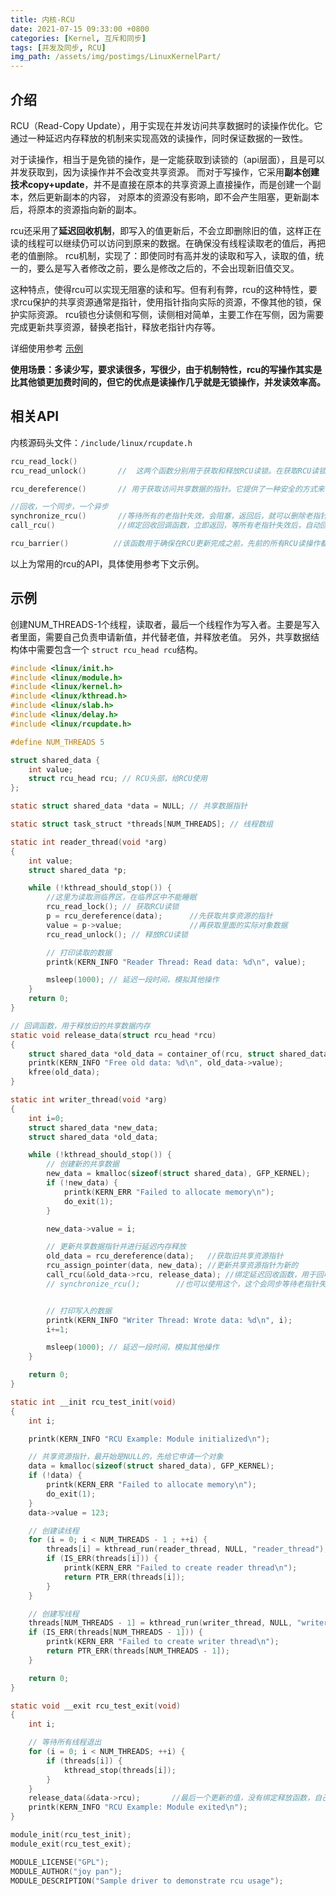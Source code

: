 ```yaml
---
title: 内核-RCU
date: 2021-07-15 09:33:00 +0800
categories: [Kernel, 互斥和同步]
tags: [并发及同步, RCU]
img_path: /assets/img/postimgs/LinuxKernelPart/
---
```


## 介绍

RCU（Read-Copy Update），用于实现在并发访问共享数据时的读操作优化。它通过一种延迟内存释放的机制来实现高效的读操作，同时保证数据的一致性。

对于读操作，相当于是免锁的操作，是一定能获取到读锁的（api层面），且是可以并发获取到，因为读操作并不会改变共享资源。
而对于写操作，它采用**副本创建技术copy+update**，并不是直接在原本的共享资源上直接操作，而是创建一个副本，然后更新副本的内容，
对原本的资源没有影响，即不会产生阻塞，更新副本后，将原本的资源指向新的副本。

rcu还采用了**延迟回收机制**，即写入的值更新后，不会立即删除旧的值，这样正在读的线程可以继续仍可以访问到原来的数据。在确保没有线程读取老的值后，再把老的值删除。
rcu机制，实现了：即使同时有高并发的读取和写入，读取的值，统一的，要么是写入者修改之前，要么是修改之后的，不会出现新旧值交叉。


这种特点，使得rcu可以实现无阻塞的读和写。但有利有弊，rcu的这种特性，要求rcu保护的共享资源通常是指针，使用指针指向实际的资源，不像其他的锁，保护实际资源。
rcu锁也分读侧和写侧，读侧相对简单，主要工作在写侧，因为需要完成更新共享资源，替换老指针，释放老指针内存等。

详细使用参考 [示例](#示例)

**使用场景：多读少写，要求读很多，写很少，由于机制特性，rcu的写操作其实是比其他锁更加费时间的，但它的优点是读操作几乎就是无锁操作，并发读效率高。**


## 相关API

内核源码头文件：`/include/linux/rcupdate.h`

```c
rcu_read_lock()   
rcu_read_unlock()       //  这两个函数分别用于获取和释放RCU读锁。在获取RCU读锁后，可以进行并发的读操作，而无需担心数据的一致性。

rcu_dereference()       // 用于获取访问共享数据的指针。它提供了一种安全的方式来读取数据，确保在读操作期间数据不会被修改或释放。

//回收，一个同步，一个异步
synchronize_rcu()       //等待所有的老指针失效，会阻塞，返回后，就可以删除老指针使用的内存了，是一种同步方式
call_rcu()              //绑定回收回调函数，立即返回，等所有老指针失效后，自动回调绑定的函数，以释放老指针占用的空间。这个是异步的，对应rcu的延迟回收机制。

rcu_barrier()          //该函数用于确保在RCU更新完成之前，先前的所有RCU读操作都已完成。它会阻塞当前线程，直到先前的RCU读取操作全部完成。
```

以上为常用的rcu的API，具体使用参考下文示例。



## **示例** 

创建NUM_THREADS-1个线程，读取者，最后一个线程作为写入者。主要是写入者里面，需要自己负责申请新值，并代替老值，并释放老值。
另外，共享数据结构体中需要包含一个 `struct rcu_head rcu`结构。
```c
#include <linux/init.h>
#include <linux/module.h>
#include <linux/kernel.h>
#include <linux/kthread.h>
#include <linux/slab.h>
#include <linux/delay.h>
#include <linux/rcupdate.h>

#define NUM_THREADS 5

struct shared_data {
    int value;
    struct rcu_head rcu; // RCU头部，给RCU使用
};

static struct shared_data *data = NULL; // 共享数据指针

static struct task_struct *threads[NUM_THREADS]; // 线程数组

static int reader_thread(void *arg)
{
    int value;
    struct shared_data *p;

    while (!kthread_should_stop()) {
        //这里为读取测临界区，在临界区中不能睡眠
        rcu_read_lock(); // 获取RCU读锁
        p = rcu_dereference(data);      //先获取共享资源的指针
        value = p->value;               //再获取里面的实际对象数据
        rcu_read_unlock(); // 释放RCU读锁

        // 打印读取的数据
        printk(KERN_INFO "Reader Thread: Read data: %d\n", value);

        msleep(1000); // 延迟一段时间，模拟其他操作
    }
    return 0;
}

// 回调函数，用于释放旧的共享数据内存
static void release_data(struct rcu_head *rcu)
{
    struct shared_data *old_data = container_of(rcu, struct shared_data, rcu);
    printk(KERN_INFO "Free old data: %d\n", old_data->value);
    kfree(old_data);
}

static int writer_thread(void *arg)
{
    int i=0;
    struct shared_data *new_data;
    struct shared_data *old_data;

    while (!kthread_should_stop()) {
        // 创建新的共享数据
        new_data = kmalloc(sizeof(struct shared_data), GFP_KERNEL);
        if (!new_data) {
            printk(KERN_ERR "Failed to allocate memory\n");
            do_exit(1);
        }

        new_data->value = i;

        // 更新共享数据指针并进行延迟内存释放
        old_data = rcu_dereference(data);   //获取旧共享资源指针
        rcu_assign_pointer(data, new_data); //更新共享资源指针为新的
        call_rcu(&old_data->rcu, release_data); //绑定延迟回收函数，用于回收旧的指针的内存，是异步的
        // synchronize_rcu();        //也可以使用这个，这个会同步等待老指针失效，全部失效后返回，然后就可以同步手动释放老指针的内存空间了，一般用异步的方式。


        // 打印写入的数据
        printk(KERN_INFO "Writer Thread: Wrote data: %d\n", i);
        i+=1;

        msleep(1000); // 延迟一段时间，模拟其他操作
    }

    return 0;
}

static int __init rcu_test_init(void)
{
    int i;

    printk(KERN_INFO "RCU Example: Module initialized\n");

    // 共享资源指针，最开始是NULL的，先给它申请一个对象
    data = kmalloc(sizeof(struct shared_data), GFP_KERNEL);
    if (!data) {
        printk(KERN_ERR "Failed to allocate memory\n");
        do_exit(1);
    }
    data->value = 123;

    // 创建读线程
    for (i = 0; i < NUM_THREADS - 1 ; ++i) {
        threads[i] = kthread_run(reader_thread, NULL, "reader_thread");
        if (IS_ERR(threads[i])) {
            printk(KERN_ERR "Failed to create reader thread\n");
            return PTR_ERR(threads[i]);
        }
    }

    // 创建写线程
    threads[NUM_THREADS - 1] = kthread_run(writer_thread, NULL, "writer_thread");
    if (IS_ERR(threads[NUM_THREADS - 1])) {
        printk(KERN_ERR "Failed to create writer thread\n");
        return PTR_ERR(threads[NUM_THREADS - 1]);
    }

    return 0;
}

static void __exit rcu_test_exit(void)
{
    int i;

    // 等待所有线程退出
    for (i = 0; i < NUM_THREADS; ++i) {
        if (threads[i]) {
            kthread_stop(threads[i]);
        }
    }
    release_data(&data->rcu);       //最后一个更新的值，没有绑定释放函数，自己释放。
    printk(KERN_INFO "RCU Example: Module exited\n");
}

module_init(rcu_test_init);
module_exit(rcu_test_exit);

MODULE_LICENSE("GPL");
MODULE_AUTHOR("joy pan");
MODULE_DESCRIPTION("Sample driver to demonstrate rcu usage");
```
